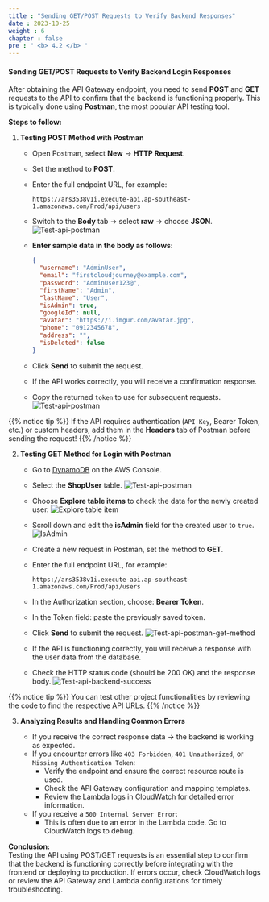 ```yaml
---
title : "Sending GET/POST Requests to Verify Backend Responses"
date : 2023-10-25
weight : 6
chapter : false
pre : " <b> 4.2 </b> "
---
```


#### Sending GET/POST Requests to Verify Backend Login Responses

After obtaining the API Gateway endpoint, you need to send **POST** and **GET** requests to the API to confirm that the backend is functioning properly. This is typically done using **Postman**, the most popular API testing tool.

**Steps to follow:**

1. **Testing POST Method with Postman**

   - Open Postman, select **New** → **HTTP Request**.
   - Set the method to **POST**.
   - Enter the full endpoint URL, for example:
     ```
     https://ars3538v1i.execute-api.ap-southeast-1.amazonaws.com/Prod/api/users
     ```
   - Switch to the **Body** tab → select **raw** → choose **JSON**.
      ![Test-api-postman](/images/test_api_postman.png)

   - **Enter sample data in the body as follows:**
     ```json
     {
       "username": "AdminUser",
       "email": "firstcloudjourney@example.com",
       "password": "AdminUser123@",
       "firstName": "Admin",
       "lastName": "User",
       "isAdmin": true,
       "googleId": null,
       "avatar": "https://i.imgur.com/avatar.jpg",
       "phone": "0912345678",
       "address": "",
       "isDeleted": false
     }
     ```
   - Click **Send** to submit the request.
   - If the API works correctly, you will receive a confirmation response.
   - Copy the returned `token` to use for subsequent requests.
      ![Test-api-postman](/images/body_raw_postman_method_get.png)

  {{% notice tip %}}
  If the API requires authentication (`API Key`, Bearer Token, etc.) or custom headers, add them in the **Headers** tab of Postman before sending the request!
  {{% /notice %}}

2. **Testing GET Method for Login with Postman**

   - Go to [DynamoDB](https://ap-southeast-1.console.aws.amazon.com/dynamodbv2/home?region=ap-southeast-1) on the AWS Console.
   - Select the **ShopUser** table.
      ![Test-api-postman](/images/select_shopuser_db.png)

   - Choose **Explore table items** to check the data for the newly created user.
      ![Explore table item](/images/explore_table_item.png)

   - Scroll down and edit the **isAdmin** field for the created user to `true`.
      ![IsAdmin](/images/isAdmin_true.png)

   - Create a new request in Postman, set the method to **GET**.
   - Enter the full endpoint URL, for example:
     ```
     https://ars3538v1i.execute-api.ap-southeast-1.amazonaws.com/Prod/api/users
     ```
   - In the Authorization section, choose: **Bearer Token**.
   - In the Token field: paste the previously saved token.
   - Click **Send** to submit the request.
      ![Test-api-postman-get-method](/images/test_api_postman_get_method.png)
   - If the API is functioning correctly, you will receive a response with the user data from the database.
   - Check the HTTP status code (should be 200 OK) and the response body.
      ![Test-api-backend-success](/images/test_api_backend_success.png)

  {{% notice tip %}} 
  You can test other project functionalities by reviewing the code to find the respective API URLs.
  {{% /notice %}}

3. **Analyzing Results and Handling Common Errors**

   - If you receive the correct response data → the backend is working as expected.
   - If you encounter errors like `403 Forbidden`, `401 Unauthorized`, or `Missing Authentication Token`:
     - Verify the endpoint and ensure the correct resource route is used.
     - Check the API Gateway configuration and mapping templates.
     - Review the Lambda logs in CloudWatch for detailed error information.
   - If you receive a `500 Internal Server Error`:
     - This is often due to an error in the Lambda code. Go to CloudWatch logs to debug.

**Conclusion:**  
Testing the API using POST/GET requests is an essential step to confirm that the backend is functioning correctly before integrating with the frontend or deploying to production. If errors occur, check CloudWatch logs or review the API Gateway and Lambda configurations for timely troubleshooting.
